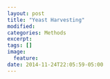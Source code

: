 ```yaml
---
layout: post
title: "Yeast Harvesting"
modified:
categories: Methods
excerpt:
tags: []
image:
  feature:
date: 2014-11-24T22:05:59-05:00
---
```


